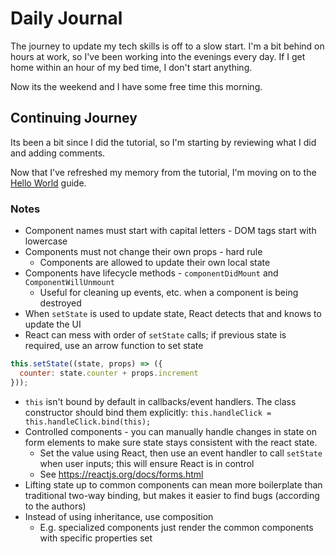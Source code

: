# Daily Journal

The journey to update my tech skills is off to a slow start. I'm a bit behind on hours at work, so I've been working into the evenings every day. If I get home within an hour of my bed time, I don't start anything. 

Now its the weekend and I have some free time this morning.

## Continuing Journey

Its been a bit since I did the tutorial, so I'm starting by reviewing what I did and adding comments.

Now that I've refreshed my memory from the tutorial, I'm moving on to the [Hello World](https://reactjs.org/docs/hello-world.html) guide.

### Notes

* Component names must start with capital letters - DOM tags start with lowercase
* Components must not change their own props - hard rule
   * Components are allowed to update their own local state
* Components have lifecycle methods - `componentDidMount` and `ComponentWillUnmount`
    * Useful for cleaning up events, etc. when a component is being destroyed
* When `setState` is used to update state, React detects that and knows to update the UI
* React can mess with order of `setState` calls; if previous state is required, use an arrow function to set state
```jsx
this.setState((state, props) => ({
  counter: state.counter + props.increment
}));
```
* `this` isn't bound by default in callbacks/event handlers. The class constructor should bind them explicitly: `this.handleClick = this.handleClick.bind(this);`
* Controlled components - you can manually handle changes in state on form elements to make sure state stays consistent with the react state.
    * Set the value using React, then use an event handler to call `setState` when user inputs; this will ensure React is in control
    * See https://reactjs.org/docs/forms.html
* Lifting state up to common components can mean more boilerplate than traditional two-way binding, but makes it easier to find bugs (according to the authors)
* Instead of using inheritance, use composition
    * E.g. specialized components just render the common components with specific properties set